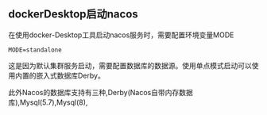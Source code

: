 ## dockerDesktop启动nacos

在使用docker-Desktop工具启动nacos服务时，需要配置环境变量MODE

```
MODE=standalone
```

这是因为默认集群服务启动，需要配置数据库的数据源。使用单点模式启动可以使用内置的嵌入式数据库Derby。

此外Nacos的数据库支持有三种,Derby(Nacos自带内存数据库),Mysql(5.7),Mysql(8),
